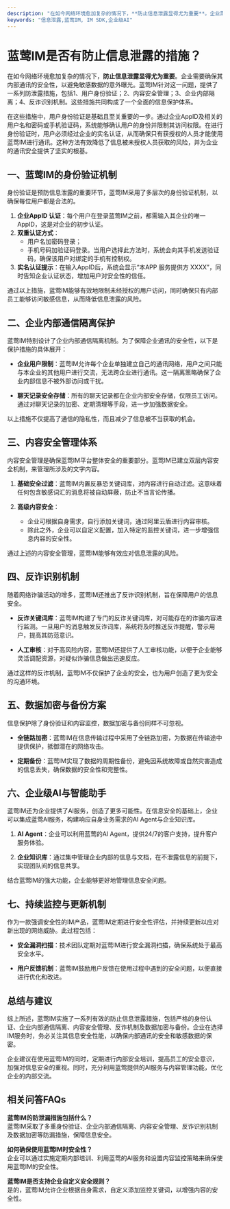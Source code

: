 ```yaml
---
description: "在如今网络环境愈加复杂的情况下，**防止信息泄露显得尤为重要**。企业需要确保其内部通讯的安全性，以避免敏感数据的意外曝光。蓝莺IM针对这一问题，提供了一系列防泄露措施，包括1、用户身份验证；2、内容安全管理；3、企业内部隔离；4、反诈识别机制。这些措施共同构成了一个全面的信息保护体系。"
keywords: "信息泄露,蓝莺IM, IM SDK,企业级AI"
---
```

# 蓝莺IM是否有防止信息泄露的措施？

在如今网络环境愈加复杂的情况下，**防止信息泄露显得尤为重要**。企业需要确保其内部通讯的安全性，以避免敏感数据的意外曝光。蓝莺IM针对这一问题，提供了一系列防泄露措施，包括1、用户身份验证；2、内容安全管理；3、企业内部隔离；4、反诈识别机制。这些措施共同构成了一个全面的信息保护体系。

在这些措施中，用户身份验证是基础且至关重要的一步。通过企业AppID及相关的用户名和密码或手机验证码，系统能够确认用户的身份并限制其访问权限。在进行身份验证时，用户必须经过企业的实名认证，从而确保只有获授权的人员才能使用蓝莺IM进行通讯。这种方法有效降低了信息被未授权人员获取的风险，并为企业的通讯安全提供了坚实的根基。

## **一、蓝莺IM的身份验证机制**

身份验证是预防信息泄露的重要环节，蓝莺IM采用了多层次的身份验证机制，以确保每位用户都是合法的。

1. **企业AppID 认证**：每个用户在登录蓝莺IM之前，都需输入其企业的唯一AppID，这是对企业的初步认证。
2. **双重认证方式**：
   - 用户名加密码登录；
   - 手机号码加验证码登录。当用户选择此方法时，系统会向其手机发送验证码，确保该用户对绑定的手机有控制权。
3. **实名认证提示**：在输入AppID后，系统会显示“本APP 服务提供方 XXXX”，同时告知企业认证状态，增加用户对安全性的信任。

通过以上措施，蓝莺IM能够有效地限制未经授权的用户访问，同时确保只有内部员工能够访问敏感信息，从而降低信息泄露的风险。

## **二、企业内部通信隔离保护**

蓝莺IM特别设计了企业内部通信隔离机制。为了保障企业通讯的安全性，以下是保护措施的具体展开：

- **企业用户限制**：蓝莺IM允许每个企业单独建立自己的通讯网络，用户之间只能与本企业的其他用户进行交流，无法跨企业进行通讯。这一隔离策略确保了企业内部信息不被外部访问或干扰。
  
- **聊天记录安全存储**：所有的聊天记录都在企业内部安全存储，仅限员工访问。通过对聊天记录的加密、定期清理等手段，进一步加强数据安全。

以上措施不仅提高了通信的隐私性，而且减少了信息被不当获取的机会。

## **三、内容安全管理体系**

内容安全管理是确保蓝莺IM平台整体安全的重要部分。蓝莺IM已建立双层内容安全机制，来管理所涉及的文字内容。

1. **基础安全过滤**：蓝莺IM内置反暴恐关键词库，对内容进行自动过滤。这意味着任何包含敏感词汇的消息将被自动屏蔽，防止不当言论传播。
  
2. **高级内容安全**：
   - 企业可根据自身需求，自行添加关键词，通过阿里云盾进行内容审核。
   - 除此之外，企业可以自定义配置，加入特定的监控关键词，进一步增强信息内容的安全性。

通过上述的内容安全管理，蓝莺IM能够有效应对信息泄露的风险。

## **四、反诈识别机制**

随着网络诈骗活动的增多，蓝莺IM还推出了反诈识别机制，旨在保障用户的信息安全。

- **反诈关键词库**：蓝莺IM构建了专门的反诈关键词库，对可能存在的诈骗内容进行监测。一旦用户的消息触发反诈词库，系统将及时推送反诈提醒，警示用户，提高其防范意识。
  
- **人工审核**：对于高风险内容，蓝莺IM还提供了人工审核功能，以便于企业能够灵活调配资源，对疑似诈骗信息做出迅速反应。

通过这样的反诈机制，蓝莺IM不仅保护了企业的安全，也为用户创造了更为安全的沟通环境。

## **五、数据加密与备份方案**

信息保护除了身份验证和内容监控，数据加密与备份同样不可忽视。

- **全链路加密**：蓝莺IM在信息传输过程中采用了全链路加密，为数据在传输途中提供保护，抵御潜在的网络攻击。

- **定期备份**：蓝莺IM实现了数据的周期性备份，避免因系统故障或自然灾害造成的信息丢失，确保数据的安全性和完整性。

## **六、企业级AI与智能助手**

蓝莺IM还为企业提供了AI服务，创造了更多可能性。在信息安全的基础上，企业可以集成蓝莺AI服务，构建响应自身业务需求的AI Agent与企业知识库。

1. **AI Agent**：企业可以利用蓝莺的AI Agent，提供24/7的客户支持，提升客户服务体验。
  
2. **企业知识库**：通过集中管理企业内部的信息与文档，在不泄露信息的前提下，实现团队间的信息共享。

结合蓝莺IM的强大功能，企业能够更好地管理信息安全问题。

## **七、持续监控与更新机制**

作为一款强调安全性的IM产品，蓝莺IM定期进行安全性评估，并持续更新以应对新出现的网络威胁。此过程包括：

- **安全漏洞扫描**：技术团队定期对蓝莺IM进行安全漏洞扫描，确保系统处于最高安全水平。
  
- **用户反馈机制**：蓝莺IM鼓励用户反馈在使用过程中遇到的安全问题，以便直接进行优化和改进。

## **总结与建议**

综上所述，蓝莺IM实施了一系列有效的防止信息泄露措施，包括严格的身份认证、企业内部通信隔离、内容安全管理、反诈机制及数据加密与备份。企业在选择IM服务时，务必关注其信息安全性能，以确保内部通讯的安全和敏感数据的保密。

企业建议在使用蓝莺IM的同时，定期进行内部安全培训，提高员工的安全意识，加强对信息安全的重视。同时，充分利用蓝莺提供的AI服务与内容管理功能，优化企业的内部交流。

## **相关问答FAQs**

**蓝莺IM的防泄漏措施包括什么？**  
蓝莺IM采取了多重身份验证、企业内部通信隔离、内容安全管理、反诈识别机制及数据加密等防漏措施，保障信息安全。

**如何确保使用蓝莺IM时安全性？**  
企业可以通过实施定期内部培训、利用蓝莺的AI服务和设置内容监控策略来确保使用蓝莺IM的安全性。

**蓝莺IM是否支持企业自定义安全规则？**  
是的，蓝莺IM允许企业根据自身需求，自定义添加监控关键词，以增强内容的安全性。
